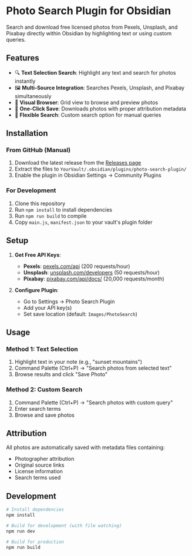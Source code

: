 # Photo Search Plugin for Obsidian

Search and download free licensed photos from Pexels, Unsplash, and Pixabay directly within Obsidian by highlighting text or using custom queries.

## Features

- 🔍 **Text Selection Search**: Highlight any text and search for photos instantly
- 🖼️ **Multi-Source Integration**: Searches Pexels, Unsplash, and Pixabay simultaneously
- 👀 **Visual Browser**: Grid view to browse and preview photos
- 💾 **One-Click Save**: Downloads photos with proper attribution metadata
- 🎯 **Flexible Search**: Custom search option for manual queries

## Installation

### From GitHub (Manual)

1. Download the latest release from the [Releases page](https://github.com/YOUR_USERNAME/obsidian-photo-search-plugin/releases)
2. Extract the files to `YourVault/.obsidian/plugins/photo-search-plugin/`
3. Enable the plugin in Obsidian Settings → Community Plugins

### For Development

1. Clone this repository
2. Run `npm install` to install dependencies
3. Run `npm run build` to compile
4. Copy `main.js`, `manifest.json` to your vault's plugin folder

## Setup

1. **Get Free API Keys**:
   - **Pexels**: [pexels.com/api](https://www.pexels.com/api/) (200 requests/hour)
   - **Unsplash**: [unsplash.com/developers](https://unsplash.com/developers) (50 requests/hour)  
   - **Pixabay**: [pixabay.com/api/docs/](https://pixabay.com/api/docs/) (20,000 requests/month)

2. **Configure Plugin**:
   - Go to Settings → Photo Search Plugin
   - Add your API key(s)
   - Set save location (default: `Images/PhotoSearch`)

## Usage

### Method 1: Text Selection
1. Highlight text in your note (e.g., "sunset mountains")
2. Command Palette (Ctrl+P) → "Search photos from selected text"
3. Browse results and click "Save Photo"

### Method 2: Custom Search
1. Command Palette (Ctrl+P) → "Search photos with custom query"
2. Enter search terms
3. Browse and save photos

## Attribution

All photos are automatically saved with metadata files containing:
- Photographer attribution
- Original source links
- License information
- Search terms used

## Development

```bash
# Install dependencies
npm install

# Build for development (with file watching)
npm run dev

# Build for production
npm run build